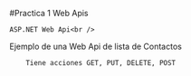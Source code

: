 #Practica 1 Web Apis

	ASP.NET Web Api<br />
Ejemplo de una Web Api de lista de Contactos <br/>

		Tiene acciones GET, PUT, DELETE, POST
